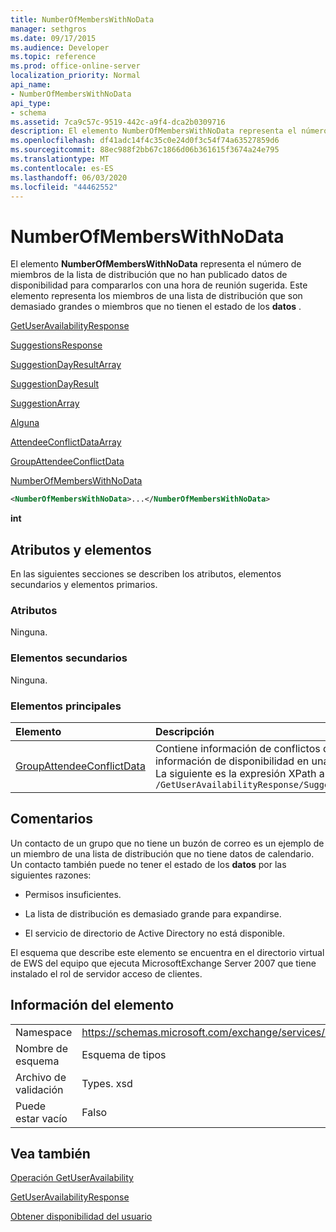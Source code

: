 ```yaml
---
title: NumberOfMembersWithNoData
manager: sethgros
ms.date: 09/17/2015
ms.audience: Developer
ms.topic: reference
ms.prod: office-online-server
localization_priority: Normal
api_name:
- NumberOfMembersWithNoData
api_type:
- schema
ms.assetid: 7ca9c57c-9519-442c-a9f4-dca2b0309716
description: El elemento NumberOfMembersWithNoData representa el número de miembros de la lista de distribución que no han publicado datos de disponibilidad para compararlos con una hora de reunión sugerida. Este elemento representa los miembros de una lista de distribución que son demasiado grandes o miembros que no tienen el estado de los datos.
ms.openlocfilehash: df41adc14f4c35c0e24d0f3c54f74a63527859d6
ms.sourcegitcommit: 88ec988f2bb67c1866d06b361615f3674a24e795
ms.translationtype: MT
ms.contentlocale: es-ES
ms.lasthandoff: 06/03/2020
ms.locfileid: "44462552"
---
```

# <a name="numberofmemberswithnodata"></a>NumberOfMembersWithNoData

El elemento **NumberOfMembersWithNoData** representa el número de miembros de la lista de distribución que no han publicado datos de disponibilidad para compararlos con una hora de reunión sugerida. Este elemento representa los miembros de una lista de distribución que son demasiado grandes o miembros que no tienen el estado de los **datos** . 
  
[GetUserAvailabilityResponse](getuseravailabilityresponse.md)
  
[SuggestionsResponse](suggestionsresponse.md)
  
[SuggestionDayResultArray](suggestiondayresultarray.md)
  
[SuggestionDayResult](suggestiondayresult.md)
  
[SuggestionArray](suggestionarray.md)
  
[Alguna](suggestion.md)
  
[AttendeeConflictDataArray](attendeeconflictdataarray.md)
  
[GroupAttendeeConflictData](groupattendeeconflictdata.md)
  
[NumberOfMembersWithNoData](numberofmemberswithnodata.md)
  
```xml
<NumberOfMembersWithNoData>...</NumberOfMembersWithNoData>
```

 **int**
## <a name="attributes-and-elements"></a>Atributos y elementos

En las siguientes secciones se describen los atributos, elementos secundarios y elementos primarios.
  
### <a name="attributes"></a>Atributos

Ninguna.
  
### <a name="child-elements"></a>Elementos secundarios

Ninguna.
  
### <a name="parent-elements"></a>Elementos principales

|**Elemento**|**Descripción**|
|:-----|:-----|
|[GroupAttendeeConflictData](groupattendeeconflictdata.md) <br/> |Contiene información de conflictos de agregados sobre el número de usuarios que están disponibles, el número de usuarios que tienen conflictos y el número de usuarios que no tienen información de disponibilidad en una lista de distribución para una hora de reunión sugerida.  <br/> La siguiente es la expresión XPath a este elemento:  <br/>  `/GetUserAvailabilityResponse/SuggestionsResponse/SuggestionDayResultArray/SuggestionDayResult[i]/SuggestionArray/Suggestion[i]/AttendeeConflictDataArray/GroupAttendeeConflictData` <br/> |
   
## <a name="remarks"></a>Comentarios

Un contacto de un grupo que no tiene un buzón de correo es un ejemplo de un miembro de una lista de distribución que no tiene datos de calendario. Un contacto también puede no tener el estado de los **datos** por las siguientes razones: 
  
- Permisos insuficientes.
    
- La lista de distribución es demasiado grande para expandirse.
    
- El servicio de directorio de Active Directory no está disponible.
    
El esquema que describe este elemento se encuentra en el directorio virtual de EWS del equipo que ejecuta MicrosoftExchange Server 2007 que tiene instalado el rol de servidor acceso de clientes.
  
## <a name="element-information"></a>Información del elemento

|||
|:-----|:-----|
|Namespace  <br/> |https://schemas.microsoft.com/exchange/services/2006/types  <br/> |
|Nombre de esquema  <br/> |Esquema de tipos  <br/> |
|Archivo de validación  <br/> |Types. xsd  <br/> |
|Puede estar vacío  <br/> |Falso  <br/> |
   
## <a name="see-also"></a>Vea también



[Operación GetUserAvailability](getuseravailability-operation.md)
  
[GetUserAvailabilityResponse](getuseravailabilityresponse.md)


[Obtener disponibilidad del usuario](https://msdn.microsoft.com/library/d4133fcb-9b0f-4e6b-aadf-a389da83516a%28Office.15%29.aspx)

